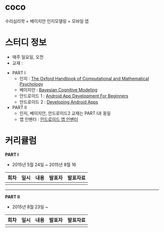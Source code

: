 # coco
수리심리학 + 베이지안 인지모델링 + 모바일 앱 


# 스터디 정보 
* 매주 일요일, 오전
* 교재 : 
 - PART I  
   - 인지 : [The Oxford Handbook of Computational and Mathematical Psychology](http://www.amazon.com/Handbook-Computational-Mathematical-Psychology-Library/dp/0199957991)
   - 베이지안 : [Bayesian Cognitive Modeling](http://www.amazon.com/Bayesian-Cognitive-Modeling-Practical-Course/dp/1107603579)
   - 안드로이드 1 : [Android App Development For  Beginners](https://www.udacity.com/course/android-app-development-for-beginners--ud837)
   - 안드로이드 2 : [Developing Android Apps](https://www.udacity.com/course/developing-android-apps--ud853)  
 - PART II
   - 인지, 베이지안, 안드로이드2 교재는 PART I과 동일
   - 앱 인벤터 : [안드로이드 앱 인벤터](http://www.acornpub.co.kr/book/android-app-inventor)
  
# 커리큘럼
   
<b>PART I</b>
  - 2015년 5월 24일 ~ 2015년 8월 16

|회차| 일시| 내용                                  | 발표자  |              발표자료                    |
|--- |:---:| :-------------------------------------|:-------:|:---------------------------------------- |
|    |     |                                       |         |                                          |

------------

<b>PART II</b>
  - 2015년 8월 23일 ~ 

|회차| 일시| 내용                                  | 발표자  |              발표자료                    |
|--- |:---:| :-------------------------------------|:-------:|:---------------------------------------- |
|    |     |                                       |         |                                          |
